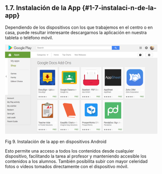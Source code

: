 ## 1.7\. Instalación de la App {#1-7-instalaci-n-de-la-app}

Dependiendo de los dispositivos con los que trabajemos en el centro o en casa, puede resultar interesante descargarnos la aplicación en nuestra tableta o teléfono móvil.

![Mod1_9.png](images/image30.png)

Fig 9\. Instalación de la app en dispositivos Android

Esto permite una acceso a todos los contenidos desde cualquier dispositivo, facilitando la tarea al profesor y manteniendo accesible los contenidos a los alumnos. También posibilita subir con mayor celeridad fotos o vídeos tomados directamente con el dispositivo móvil.